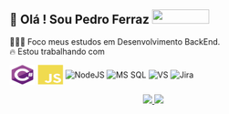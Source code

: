 <div style="display: inline_block">
<h2>👋 Olá ! Sou Pedro Ferraz <a href="https://www.linkedin.com/in/pedro-h-s-ferraz/" target="_blank"><img  height="25" width="100" src="https://img.shields.io/badge/-LinkedIn-%230077B5?style=for-the-badge&logo=linkedin&logoColor=white" target="_blank"></a></h2>

👨🏽‍💻 Foco meus estudos em Desenvolvimento BackEnd. </br>
🔥 Estou trabalhando com </br>
  
  <img align="center" alt="Csharp" height="35" width="45" src="https://raw.githubusercontent.com/devicons/devicon/master/icons/csharp/csharp-original.svg">
  <img align="center" alt="Js" height="35" width="45" src="https://raw.githubusercontent.com/devicons/devicon/master/icons/javascript/javascript-plain.svg">   
  <img align="center" alt="NodeJS" height="35" width="45" img src="https://cdn.jsdelivr.net/gh/devicons/devicon/icons/nodejs/nodejs-original.svg">
  <img align="center" alt="MS SQL"height="35" width="45" img src="https://img.icons8.com/color/96/000000/microsoft-sql-server.png">
  <img align="center" alt="VS" height="35" width="45" img src="https://cdn.jsdelivr.net/gh/devicons/devicon/icons/visualstudio/visualstudio-plain.svg">
  <img align="center" alt="Jira"height="35" width="45" img src="https://cdn.jsdelivr.net/gh/devicons/devicon/icons/jira/jira-original.svg">
  </br>
</div>

</br>

<div align="center">
  <a href="https://github.com/c-pedro-ferraz">
  <img height="180em" src="https://github-readme-stats.vercel.app/api?username=c-pedro-ferraz&show_icons=true&theme=github_dark&include_all_commits=true&count_private=true"/>
  <img height="180em" src="https://github-readme-stats.vercel.app/api/top-langs/?username=c-pedro-ferraz&layout=compact&langs_count=7&theme=github_dark"/>
</div>
